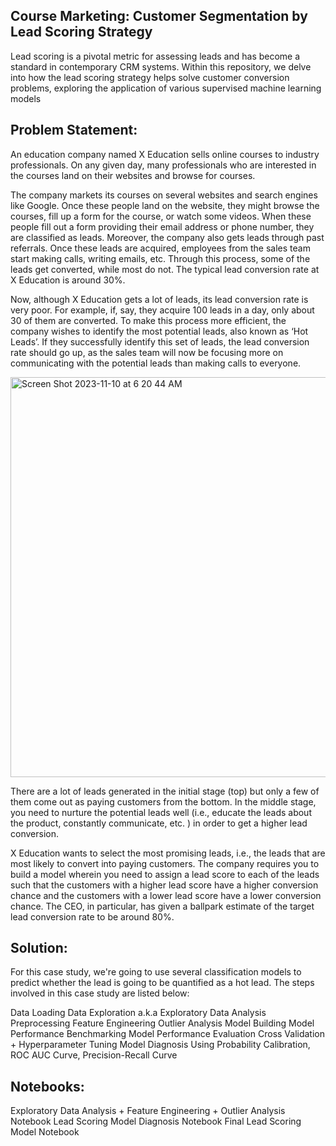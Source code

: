 ## Course Marketing: Customer Segmentation by Lead Scoring Strategy
Lead scoring is a pivotal metric for assessing leads and has become a standard in contemporary CRM systems. Within this repository, we delve into how the lead scoring strategy helps solve customer conversion problems, exploring the application of various supervised machine learning models 

## Problem Statement:
An education company named X Education sells online courses to industry professionals. On any given day, many professionals who are interested in the courses land on their websites and browse for courses.

The company markets its courses on several websites and search engines like Google. Once these people land on the website, they might browse the courses, fill up a form for the course, or watch some videos. When these people fill out a form providing their email address or phone number, they are classified as leads. Moreover, the company also gets leads through past referrals. Once these leads are acquired, employees from the sales team start making calls, writing emails, etc. Through this process, some of the leads get converted, while most do not. The typical lead conversion rate at X Education is around 30%.

Now, although X Education gets a lot of leads, its lead conversion rate is very poor. For example, if, say, they acquire 100 leads in a day, only about 30 of them are converted. To make this process more efficient, the company wishes to identify the most potential leads, also known as ‘Hot Leads’. If they successfully identify this set of leads, the lead conversion rate should go up, as the sales team will now be focusing more on communicating with the potential leads than making calls to everyone.

<img width="640" alt="Screen Shot 2023-11-10 at 6 20 44 AM" src="https://github.com/Katyayani09/Course-Marketing---Lead-Scoring/assets/80200480/ae865c13-9972-4fe9-8567-c764532d16aa">

There are a lot of leads generated in the initial stage (top) but only a few of them come out as paying customers from the bottom. In the middle stage, you need to nurture the potential leads well (i.e., educate the leads about the product, constantly communicate, etc. ) in order to get a higher lead conversion.

X Education wants to select the most promising leads, i.e., the leads that are most likely to convert into paying customers. The company requires you to build a model wherein you need to assign a lead score to each of the leads such that the customers with a higher lead score have a higher conversion chance and the customers with a lower lead score have a lower conversion chance. The CEO, in particular, has given a ballpark estimate of the target lead conversion rate to be around 80%.

## Solution:
For this case study, we're going to use several classification models to predict whether the lead is going to be quantified as a hot lead. The steps involved in this case study are listed below:

Data Loading
Data Exploration a.k.a Exploratory Data Analysis
Preprocessing
Feature Engineering
Outlier Analysis
Model Building
Model Performance Benchmarking
Model Performance Evaluation
Cross Validation + Hyperparameter Tuning
Model Diagnosis Using Probability Calibration, ROC AUC Curve, Precision-Recall Curve

## Notebooks:
Exploratory Data Analysis + Feature Engineering + Outlier Analysis Notebook
Lead Scoring Model Diagnosis Notebook
Final Lead Scoring Model Notebook
